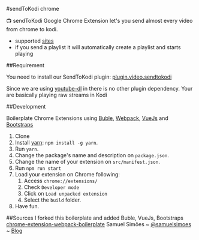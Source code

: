 #sendToKodi chrome

:tv: sendToKodi Google Chrome Extension let's you send almost every video from chrome to kodi.

- supported [sites](https://rg3.github.io/youtube-dl/supportedsites.html)
- if you send a playlist it will automatically create a playlist and starts playing

##Requirement

You need to install our SendToKodi plugin:
[plugin.video.sendtokodi](https://github.com/firsttris/plugin.video.sendtokodi)

Since we are using [youtube-dl](https://github.com/rg3/youtube-dl) in there is no other plugin dependency.
Your are basically playing raw streams in Kodi

##Development

Boilerplate Chrome Extensions using [Buble](https://buble.surge.sh/), [Webpack](https://webpack.github.io/), [VueJs](https://github.com/vuejs/vue) and [Bootstraps](https://github.com/twbs/bootstrap)

1. Clone
2. Install [yarn](https://yarnpkg.com): `npm install -g yarn`.
3. Run `yarn`.
4. Change the package's name and description on `package.json`.
5. Change the name of your extension on `src/manifest.json`.
6. Run `npm run start`
7. Load your extension on Chrome following:
    1. Access `chrome://extensions/`
    2. Check `Developer mode`
    3. Click on `Load unpacked extension`
    4. Select the `build` folder.
8. Have fun.

##Sources
I forked this boilerplate and added Buble, VueJs, Bootstraps   
[chrome-extension-webpack-boilerplate](https://github.com/samuelsimoes/chrome-extension-webpack-boilerplate)
Samuel Simões ~ [@samuelsimoes](https://twitter.com/samuelsimoes) ~ [Blog](http://blog.samuelsimoes.com/)